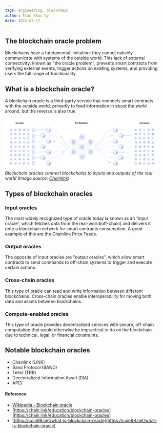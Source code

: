 ```yaml
---
tags: engineering, blockchain
author: Tran Khac Vy
date: 2022-03-17
---
```


## The blockchain oracle problem

Blockchains have a fundamental limitation: they cannot natively communicate with systems of the outside world. This lack of external connectivity, known as "the oracle problem", prevents smart contracts from verifying external events, trigger actions on existing systems, and providing users the full range of functionality.

## What is a blockchain oracle?

A blockchain oracle is a third-party service that connects smart contracts with the outside world, primarily to feed information in about the world around, but the reverse is also true.

![ins and outs of the blockchain ecosystem](_assets/ins_and_outs_of_the_blockchain_ecosystem.png) _Blockchain oracles connect blockchains to inputs and outputs of the real world (Image source: [Chainlink](https://chain.link/))_

## Types of blockchain oracles

### Input oracles

The most widely recognized type of oracle today is known as an “input oracle”, which fetches data from the real-world(off-chain) and delivers it onto a blockchain network for smart contracts consumption. A good example of this are the Chainlink Price Feeds.

### Output oracles

The opposite of input oracles are "output oracles", which allow smart contracts to send commands to off-chain systems to trigger and execute certain actions.

### Cross-chain oracles

This type of oracle can read and write information between different blockchains. Cross-chain oracles enable interoperability for moving both data and assets between blockchains.

### Compute-enabled oracles

This type of oracle provides decentralized services with secure, off-chain computation that would otherwise be impractical to do on the blockchain due to technical, legal, or financial constraints.

## Notable blockchain oracles

- Chainlink (LINK)
- Band Protocol (BAND)
- Teller (TRB)
- Decentralized Information Asset (DIA)
- API3

#### Reference

- [Wikipedia - Blockchain oracle](https://en.wikipedia.org/wiki/Blockchain_oracle#:~:text=A%20blockchain%20oracle%20is%20a,that%20decentralised%20knowledge%20is%20obtained.)
- [https://chain.link/education/blockchain-oracles](https://chain.link/education/blockchain-oracles)
- [https://coin98.net/what-is-blockchain-oracle](https://coin98.net/what-is-blockchain-oracle)
